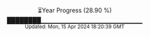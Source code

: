<p align="center">
⏳Year Progress (28.90 %) <br>
████████▁▁▁▁▁▁▁▁▁▁▁▁▁▁▁▁▁▁▁▁▁▁ <br>
<sub>Updated: Mon, 15 Apr 2024 18:20:39 GMT</sub>
</p>


